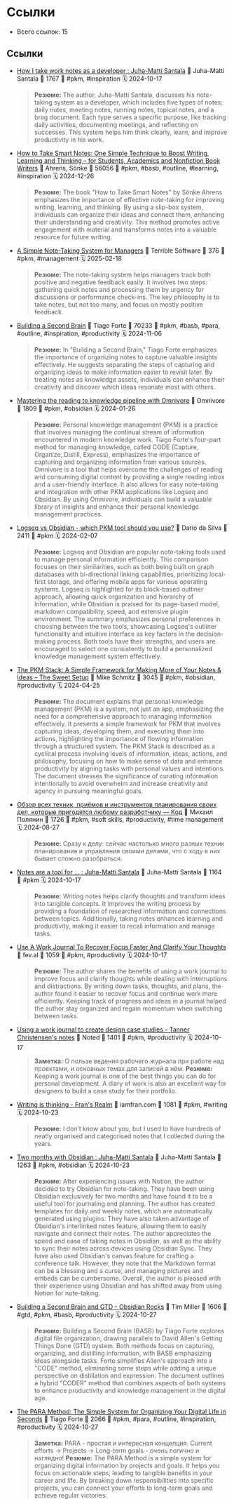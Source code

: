 # Ссылки

- Всего ссылок: 15

## Ссылки

- [How I take work notes as a developer : Juha-Matti Santala](https://hamatti.org/posts/how-i-take-work-notes-as-a-developer/) 👤 Juha-Matti Santala 💬 1767 🔖 #pkm, #inspiration 🗓️ 2024-10-17
    > **Резюме:** The author, Juha-Matti Santala, discusses his note-taking system as a developer, which includes five types of notes: daily notes, meeting notes, running notes, topical notes, and a brag document. Each type serves a specific purpose, like tracking daily activities, documenting meetings, and reflecting on successes. This system helps him think clearly, learn, and improve productivity in his work.
- [How to Take Smart Notes: One Simple Technique to Boost Writing, Learning and Thinking – for Students, Academics and Nonfiction Book Writers](private://read/01jg1e2q7yj2698nhna2kjbce4) 👤 Ahrens, Sönke 💬 56056 🔖 #pkm, #basb, #outline, #learning, #inspiration 🗓️ 2024-12-26
    > **Резюме:** The book "How to Take Smart Notes" by Sönke Ahrens emphasizes the importance of effective note-taking for improving writing, learning, and thinking. By using a slip-box system, individuals can organize their ideas and connect them, enhancing their understanding and creativity. This method promotes active engagement with material and transforms notes into a valuable resource for future writing.
- [A Simple Note-Taking System for Managers](https://terriblesoftware.org/2025/02/17/a-simple-note-taking-system-for-managers/) 👤 Terrible Software 💬 376 🔖 #pkm, #management 🗓️ 2025-02-18
    > **Резюме:** The note-taking system helps managers track both positive and negative feedback easily. It involves two steps: gathering quick notes and processing them by urgency for discussions or performance check-ins. The key philosophy is to take notes, but not too many, and focus on mostly positive feedback.
- [Building a Second Brain](private://read/01jc0ghvtcbj9g0vhkpv4s12w4) 👤 Tiago Forte 💬 70233 🔖 #pkm, #basb, #para, #outline, #inspiration, #productivity 🗓️ 2024-11-06
    > **Резюме:** In "Building a Second Brain," Tiago Forte emphasizes the importance of organizing notes to capture valuable insights effectively. He suggests separating the steps of capturing and organizing ideas to make information easier to revisit later. By treating notes as knowledge assets, individuals can enhance their creativity and discover which ideas resonate most with others.
- [Mastering the reading to knowledge pipeline with Omnivore](https://blog.omnivore.app/p/mastering-the-reading-to-knowledge) 👤 Omnivore 💬 1809 🔖 #pkm, #obsidian 🗓️ 2024-01-26
    > **Резюме:** Personal knowledge management (PKM) is a practice that involves managing the continual stream of information encountered in modern knowledge work. Tiago Forte's four-part method for managing knowledge, called CODE (Capture, Organize, Distill, Express), emphasizes the importance of capturing and organizing information from various sources. Omnivore is a tool that helps overcome the challenges of reading and consuming digital content by providing a single reading inbox and a user-friendly interface. It also allows for easy note-taking and integration with other PKM applications like Logseq and Obsidian. By using Omnivore, individuals can build a valuable library of insights and enhance their personal knowledge management practices.
- [Logseq vs Obsidian - which PKM tool should you use?](https://www.logseqmastery.com/blog/logseq-vs-obsidian) 👤 Dario da Silva 💬 2411 🔖 #pkm 🗓️ 2024-02-07
    > **Резюме:** Logseq and Obsidian are popular note-taking tools used to manage personal information efficiently. This comparison focuses on their similarities, such as both being built on graph databases with bi-directional linking capabilities, prioritizing local-first storage, and offering mobile apps for various operating systems. Logseq is highlighted for its block-based outliner approach, allowing quick organization and hierarchy of information, while Obsidian is praised for its page-based model, markdown compatibility, speed, and extensive plugin environment. The summary emphasizes personal preferences in choosing between the two tools, showcasing Logseq's outliner functionality and intuitive interface as key factors in the decision-making process. Both tools have their strengths, and users are encouraged to select one consistently to build a personalized knowledge management system effectively.
- [The PKM Stack: A Simple Framework for Making More of Your Notes & Ideas – The Sweet Setup](https://thesweetsetup.com/the-pkm-stack/) 👤 Mike Schmitz 💬 3045 🔖 #pkm, #obsidian, #productivity 🗓️ 2024-04-25
    > **Резюме:** The document explains that personal knowledge management (PKM) is a system, not just an app, emphasizing the need for a comprehensive approach to managing information effectively. It presents a simple framework for PKM that involves capturing ideas, developing them, and executing them into actions, highlighting the importance of flowing information through a structured system. The PKM Stack is described as a cyclical process involving levels of information, ideas, actions, and philosophy, focusing on how to make sense of data and enhance productivity by aligning tasks with personal values and intentions. The document stresses the significance of curating information intentionally to avoid overwhelm and increase creativity and agency in pursuing meaningful goals.
- [Обзор всех техник, приёмов и инструментов планирования своих дел, которые пригодятся любому разработчику — Код](https://thecode.media/obzor-vsekh-tekhnik-priyomov-i-instrumentov-planirovaniya-svoikh-del-kotorye-prigodyatsya-lyubomu-razrabotchiku/) 👤 Михаил Полянин 💬 1726 🔖 #pkm, #soft skills, #productivity, #time management 🗓️ 2024-08-27
    > **Резюме:** Сразу к делу: сейчас настолько много разных техник планирования и управления своими делами, что с ходу в них бывает сложно разобраться.
- [Notes are a tool for … : Juha-Matti Santala](https://hamatti.org/posts/notes-are-a-tool-for/) 👤 Juha-Matti Santala 💬 1164 🔖 #pkm 🗓️ 2024-10-17
    > **Резюме:** Writing notes helps clarify thoughts and transform ideas into tangible concepts. It improves the writing process by providing a foundation of researched information and connections between topics. Additionally, taking notes enhances learning and productivity, making it easier to recall information and manage tasks.
- [Use A Work Journal To Recover Focus Faster And Clarify Your Thoughts](https://fev.al/posts/work-journal/) 👤 fev.al 💬 1059 🔖 #pkm, #productivity 🗓️ 2024-10-17
    > **Резюме:** The author shares the benefits of using a work journal to improve focus and clarify thoughts while dealing with interruptions and distractions. By writing down tasks, thoughts, and plans, the author found it easier to recover focus and continue work more efficiently. Keeping track of progress and ideas in a journal helped the author stay organized and regain momentum when switching between tasks.
- [Using a work journal to create design case studies - Tanner Christensen's notes](https://www.tannerchristensen.com/notes/using-a-work-journal-to-create-design-case-studies) 👤 Noted 💬 1401 🔖 #pkm, #productivity 🗓️ 2024-10-17
    > **Заметка:** О пользе ведения рабочего журнала при работе над проектами, и основных темах для записей в нём.
    > **Резюме:** Keeping a work journal is one of the best things you can do for personal development. A diary of work is also an excellent way for designers to build a case study for their portfolio.
- [Writing is thinking - Fran's Realm](https://iamfran.com/notes/2023/12/writing-is-thinking) 👤 iamfran.com 💬 1081 🔖 #pkm, #writing 🗓️ 2024-10-23
    > **Резюме:** I don’t know about you, but I used to have hundreds of neatly organised and categorised notes that I collected during the years.
- [Two months with Obsidian : Juha-Matti Santala](https://hamatti.org/posts/two-months-with-obsidian/) 👤 Juha-Matti Santala 💬 1263 🔖 #pkm, #obsidian 🗓️ 2024-10-23
    > **Резюме:** After experiencing issues with Notion, the author decided to try Obsidian for note-taking. They have been using Obsidian exclusively for two months and have found it to be a useful tool for journaling and planning. The author has created templates for daily and weekly notes, which are automatically generated using plugins. They have also taken advantage of Obsidian's interlinked notes feature, allowing them to easily navigate and connect their notes. The author appreciates the speed and ease of taking notes in Obsidian, as well as the ability to sync their notes across devices using Obsidian Sync. They have also used Obsidian's canvas feature for crafting a conference talk. However, they note that the Markdown format can be a blessing and a curse, and managing pictures and embeds can be cumbersome. Overall, the author is pleased with their experience using Obsidian and has shifted away from using Notion for note-taking.
- [Building a Second Brain and GTD - Obsidian Rocks](https://obsidian.rocks/building-a-second-brain-and-gtd/) 👤 Tim Miller 💬 1606 🔖 #gtd, #pkm, #basb, #productivity 🗓️ 2024-10-27
    > **Резюме:** Building a Second Brain (BASB) by Tiago Forte explores digital file organization, drawing parallels to David Allen's Getting Things Done (GTD) system. Both methods focus on capturing, organizing, and distilling information, with BASB emphasizing ideas alongside tasks. Forte simplifies Allen's approach into a "CODE" method, eliminating some steps while adding a unique perspective on distillation and expression. The document outlines a hybrid "CODER" method that combines aspects of both systems to enhance productivity and knowledge management in the digital age.
- [The PARA Method: The Simple System for Organizing Your Digital Life in Seconds](https://fortelabs.com/blog/para/) 👤 Tiago Forte 💬 2066 🔖 #pkm, #para, #outline, #inspiration, #productivity 🗓️ 2024-10-27
    > **Заметка:** PARA - простая и интересная концепция. Current efforts -> Projects -> Long-term goals - очень логично и наглядно!
    > **Резюме:** The PARA Method is a simple system for organizing digital information by projects and goals. It helps you focus on actionable steps, leading to tangible benefits in your career and life. By breaking down responsibilities into specific projects, you can connect your efforts to long-term goals and achieve regular victories.
